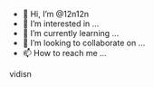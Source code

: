 - 👋 Hi, I’m @12n12n
- 👀 I’m interested in ...
- 🌱 I’m currently learning ...
- 💞️ I’m looking to collaborate on ...
- 📫 How to reach me ...

<!---
12n12n/12n12n is a ✨ special ✨ repository because its `README.md` (this file) appears on your GitHub profile.
You can click the Preview link to take a look at your changes.
--->vidisn 

